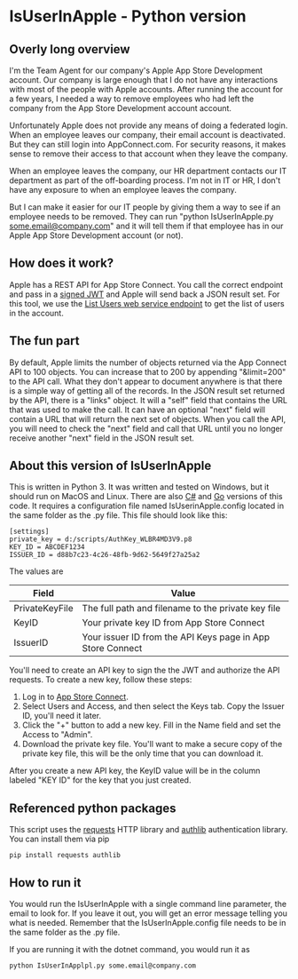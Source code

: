 # IsUserInApple - Python version
## Overly long overview
I'm the Team Agent for our company's Apple App Store Development account. Our company is large enough that I do not have any interactions with most of the people with Apple accounts. After running the account for a few years, I needed a way to remove employees who had left the company from the App Store Development account account.

Unfortunately Apple does not provide any means of doing a federated login. When an employee leaves our company, their email account is deactivated. But they can still login into AppConnect.com. For security reasons, it makes sense to remove their access to that account when they leave the company.

When an employee leaves the company, our HR department contacts our IT department as part of the off-boarding process. I'm not in IT or HR, I don't have any exposure to when an employee leaves the company.

But I can make it easier for our IT people by giving them a way to see if an employee needs to be removed.  They can run "python IsUserInApple.py some.email@company.com" and it will tell them if that employee has in our Apple App Store Development account (or not).

## How does it work?
Apple has a REST API for App Store Connect. You call the correct endpoint and pass in a <a href="https://developer.apple.com/documentation/appstoreconnectapi/generating_tokens_for_api_requests" target="_blank">signed JWT</a> and Apple will send back a JSON result set. For this tool, we use the <a href="https://developer.apple.com/documentation/appstoreconnectapi/list_users" target="_blank">List Users web service endpoint</a> to get the list of users in the account.

## The fun part
By default, Apple limits the number of objects returned via the App Connect API to 100 objects. You can increase that to 200 by appending "&limit=200" to the API call. What they don't appear to document anywhere is that there is a simple way of getting all of the records. In the JSON result set returned by the API, there is a "links" object.  It will a "self" field that contains the URL that was used to make the call. It can have an optional "next" field will contain a URL that will return the next set of objects. When you call the API, you will need to check the "next" field and call that URL until you no longer receive another "next" field in the JSON result set.

## About this version of IsUserInApple
This is written in Python 3. It was written and tested on Windows, but it should run on MacOS and Linux. There are also <a href="https://github.com/anotherlab/IsUserinApple-dotnet" target="_blank">C#</a> and <a href="https://github.com/anotherlab/IsUserInApple-golang" target="_blank">Go</a> versions of this code. It requires a configuration file named IsUserinApple.config located in the same folder as the .py file. This file should look like this:

    [settings]
    private_key = d:/scripts/AuthKey_WLBR4MD3V9.p8
    KEY_ID = ABCDEF1234
    ISSUER_ID = d88b7c23-4c26-48fb-9d62-5649f27a25a2

The values are

| Field          | Value                                    |
|----------------|------------------------------------------|
| PrivateKeyFile | The full path and filename to the private key file |
| KeyID | Your private key ID from App Store Connect |
| IssuerID | Your issuer ID from the API Keys page in App Store Connect |

You'll need to create an API key to sign the the JWT and authorize the API requests. To create a new key, follow these steps:

1. Log in to <a href="https://appstoreconnect.apple.com/" target="_blank">App Store Connect</a>.
2. Select Users and Access, and then select the Keys tab.  Copy the Issuer ID, you'll need it later.
3. Click the "+" button to add a new key. Fill in the Name field and set the Access to "Admin".
4. Download the private key file. You'll want to make a secure copy of the private key file, this will be the only time that you can download it.

After you create a new API key, the KeyID value will be in the column labeled "KEY ID" for the key that you just created.

## Referenced python packages
This script uses the <a href="https://docs.python-requests.org/en/master/" target="_blank">requests</a> HTTP library and <a href="https://docs.authlib.org/en/stable/" target="_blank">authlib</a> authentication library. You can install them via pip

    pip install requests authlib
    
## How to run it
You would run the IsUserInApple with a single command line parameter, the email to look for. If you leave it out, you will get an error message telling you what is needed. Remember that the IsUserInApple.config file needs to be in the same folder as the .py file.

If you are running it with the dotnet command, you would run it as

    python IsUserInApplpl.py some.email@company.com


